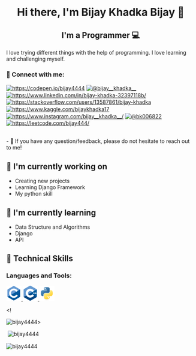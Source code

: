 
<h1 align="center">
Hi there, I'm Bijay Khadka Bijay</a> 👋
</h1>

<h2 align="center">
I'm a Programmer 💻
</h2> 

I love trying different things with the help of programming. I love learning and challenging myself.

### 🤝 Connect with me:
<a href="https://codepen.io/https://codepen.io/bijay4444" target="_blank"><img align="center" src="https://raw.githubusercontent.com/rahuldkjain/github-profile-readme-generator/master/src/images/icons/Social/codepen.svg" alt="https://codepen.io/bijay4444" height="30" width="40" /></a>
<a href="https://twitter.com/@bijay__khadka__" target="_blank"><img align="center" src="https://raw.githubusercontent.com/rahuldkjain/github-profile-readme-generator/master/src/images/icons/Social/twitter.svg" alt="@bijay__khadka__" height="30" width="40" /></a>
<a href="https://linkedin.com/in/https://www.linkedin.com/in/bijay-khadka-32397118b/" target="_blank"><img align="center" src="https://raw.githubusercontent.com/rahuldkjain/github-profile-readme-generator/master/src/images/icons/Social/linked-in-alt.svg" alt="https://www.linkedin.com/in/bijay-khadka-32397118b/" height="30" width="40" /></a>
<a href="https://stackoverflow.com/users/https://stackoverflow.com/users/13587861/bijay-khadka" target="_blank"><img align="center" src="https://raw.githubusercontent.com/rahuldkjain/github-profile-readme-generator/master/src/images/icons/Social/stack-overflow.svg" alt="https://stackoverflow.com/users/13587861/bijay-khadka" height="30" width="40" /></a>
<a href="https://kaggle.com/https://www.kaggle.com/bijaykhadka17" target="_blank"><img align="center" src="https://raw.githubusercontent.com/rahuldkjain/github-profile-readme-generator/master/src/images/icons/Social/kaggle.svg" alt="https://www.kaggle.com/bijaykhadka17" height="30" width="40" /></a>
<a href="https://instagram.com/https://www.instagram.com/bijay__khadka__/" target="_blank"><img align="center" src="https://raw.githubusercontent.com/rahuldkjain/github-profile-readme-generator/master/src/images/icons/Social/instagram.svg" alt="https://www.instagram.com/bijay__khadka__/" height="30" width="40" /></a>
<a href="https://medium.com/@bk006822" target="_blank"><img align="center" src="https://raw.githubusercontent.com/rahuldkjain/github-profile-readme-generator/master/src/images/icons/Social/medium.svg" alt="@bk006822" height="30" width="40" /></a>
<a href="https://www.leetcode.com/https://leetcode.com/bijay444/" target="_blank"><img align="center" src="https://raw.githubusercontent.com/rahuldkjain/github-profile-readme-generator/master/src/images/icons/Social/leet-code.svg" alt="https://leetcode.com/bijay444/" height="30" width="40" /></a>

</br>
- 💬 If you have any question/feedback, please do not hesitate to reach out to me!

## 🔭 I'm currently working on

- Creating new projects
- Learning Django Framework
- My python skill

## 🌱 I'm currently learning

- Data Structure and Algorithms
- Django 
- API

## 💼 Technical Skills

<h3 align="left">Languages and Tools:</h3>
<p align="left"> <a href="https://www.cprogramming.com/" target="_blank" rel="noreferrer"> <img src="https://raw.githubusercontent.com/devicons/devicon/master/icons/c/c-original.svg" alt="c" width="40" height="40"/> </a> <a href="https://www.w3schools.com/cpp/" target="_blank" rel="noreferrer"> <img src="https://raw.githubusercontent.com/devicons/devicon/master/icons/cplusplus/cplusplus-original.svg" alt="cplusplus" width="40" height="40"/> </a> <a href="https://www.python.org" target="_blank" rel="noreferrer"> <img src="https://raw.githubusercontent.com/devicons/devicon/master/icons/python/python-original.svg" alt="python" width="40" height="40"/> </a> </p>

<! <p><img align="left" src="https://github-readme-stats.vercel.app/api/top-langs?username=bijay4444&show_icons=true&locale=en&layout=compact" alt="bijay4444" /></p> >

<p>&nbsp;<img align="center" src="https://github-readme-stats.vercel.app/api?username=bijay4444&show_icons=true&locale=en" alt="bijay4444" /></p>

<p><img align="center" src="https://github-readme-streak-stats.herokuapp.com/?user=bijay4444&" alt="bijay4444" /></p>
